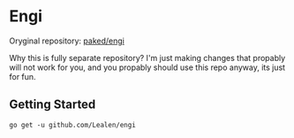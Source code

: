 # Engi 

Oryginal repository: [paked/engi](https://github.com/paked/engi)

Why this is fully separate repository?
I'm just making changes that propably will not work for you, and you propably should use this repo anyway, its just for fun.

## Getting Started

`go get -u github.com/Lealen/engi`
